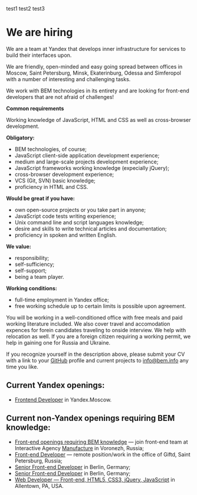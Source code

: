 test1
test2
test3

We are hiring
=============

We are a team at Yandex that develops inner infrastructure for services to build their interfaces upon.

We are friendly, open-minded and easy going spread between offices in Moscow, Saint Petersburg, Minsk, Ekaterinburg, Odessa and Simferopol with a number of interesting and challenging tasks.

We work with BEM technologies in its entirety and are looking for front-end developers that are not afraid of challenges!

**Common requirements**

Working knowledge of JavaScript, HTML and CSS as well as cross-browser development.

**Obligatory:**
  * BEM technologies, of course;
  * JavaScript client-side application development experience;
  * medium and large-scale projects development experience;
  * JavaScript frameworks working knowledge (expecially jQuery);
  * cross-browser development experience;
  * VCS (Git, SVN) basic knowledge;
  * proficiency in HTML and CSS.

**Would be great if you have:**
  * own open-source projects or you take part in anyone;
  * JavaScript code tests writing experience;
  * Unix command line and script languages knowledge;
  * desire and skills to write technical articles and documentation;
  * proficiency in spoken and written English.

**We value:**
  * responsibility;
  * self-sufficiency;
  * self-support;
  * being a team player.

**Working conditions:**
  * full-time employment in Yandex office;
  * free working schedule up to certain limits is possible upon agreement.

You will be working in a well-conditioned office with free meals and paid working literature included. We also cover travel and accomodation expences for forein candidates traveling to onside interview. We help with relocation as well. If you are a foreign citizen requiring a working permit, we help in gaining one for Russia and Ukraine.

If you recognize yourself in the description above, please submit your CV with a link to your [GitHub](https://github.com/) profile and current projects to [info@bem.info](mailto:info@bem.info) any time you like.

Current Yandex openings:
-----------------
  * [Frontend Developer](https://company.yandex.ru/job/vacancies/dev_int_yaservices.xml) in Yandex.Moscow.

Current non-Yandex openings requiring BEM knowledge:
-----------------
  * [Front-end openings requiring BEM knowledge](https://bitbucket.org/manufactura/jobs/) — join front-end team at Interactive Agency [Manufacture](http://factory.mn/) in Voronezh, Russia;
  * [Front-end Developer](http://giftd.ru/jobs/frontend-lead.html) — remote position/work in the office of Giftd, Saint Petersburg, Russia;
  * [Senior Front-end Developer](http://www.deltamethod.com/senior-frontend-developer-mf/) in Berlin, Germany;
  * [Senior Front-end Developer](https://www.linkedin.com/jobs2/view/10839316?trk=vsrp_jobs_res_name&trkInfo=VSRPsearchId%3A1973313181394033367979%2CVSRPtargetId%3A10839316%2CVSRPcmpt%3Aprimary) in Berlin, Germany;
  * [Web Developer — Front-end, HTML5, CSS3, jQuery, JavaScript](http://www.dice.com/job/result/ceiam/JMJO032170) in Allentown, PA, USA.

